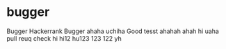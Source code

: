 # bugger
Bugger
Hackerrank
Bugger
ahaha
uchiha
Good
tesst
ahahah
ahah
hi
uaha
pull
reuq
check
hi
hi12
hu123
123
122
yh
